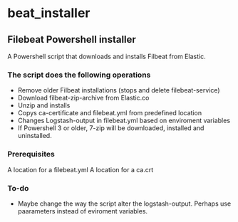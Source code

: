 # beat_installer
## Filebeat Powershell installer

A Powershell script that downloads and installs Filbeat from Elastic.

### The script does the following operations
  - Remove older Filbeat installations (stops and delete filebeat-service)
  - Download filbeat-zip-archive from Elastic.co
  - Unzip and installs
  - Copys ca-certificate and filebeat.yml from predefined location
  - Changes Logstash-output in filebeat.yml based on enviroment variables
  - If Powershell 3 or older, 7-zip will be downloaded, installed and uninstalled.
  
### Prerequisites

A location for a filebeat.yml
A location for a ca.crt

### To-do
  - Maybe change the way the script alter the logstash-output. Perhaps use paarameters instead of eviroment variables.
